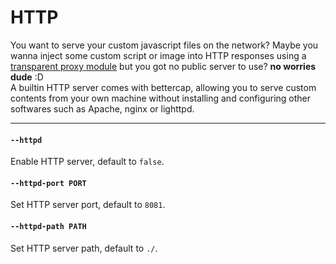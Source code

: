 HTTP
============

You want to serve your custom javascript files on the network? Maybe you wanna inject some custom script or image into HTTP responses using a [transparent proxy module](/proxying.html) but you got no public server to use? **no worries dude** :D  
A builtin HTTP server comes with bettercap, allowing you to serve custom contents from your own machine without installing and configuring other softwares such as Apache, nginx or lighttpd.

<hr/>

#### `--httpd`

Enable HTTP server, default to `false`.

#### `--httpd-port PORT`

Set HTTP server port, default to `8081`.

#### `--httpd-path PATH`

Set HTTP server path, default to `./`.
